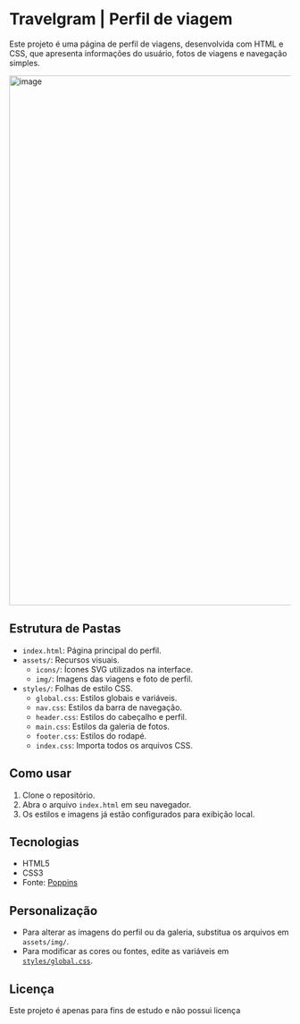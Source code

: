 # Travelgram | Perfil de viagem

Este projeto é uma página de perfil de viagens, desenvolvida com HTML e CSS, que apresenta informações do usuário, fotos de viagens e navegação simples.

<img width="870" height="948" alt="image" src="https://github.com/user-attachments/assets/3ae25fb9-4dbe-4fab-87e4-81102332a2a9" />


## Estrutura de Pastas

- `index.html`: Página principal do perfil.
- `assets/`: Recursos visuais.
  - `icons/`: Ícones SVG utilizados na interface.
  - `img/`: Imagens das viagens e foto de perfil.
- `styles/`: Folhas de estilo CSS.
  - `global.css`: Estilos globais e variáveis.
  - `nav.css`: Estilos da barra de navegação.
  - `header.css`: Estilos do cabeçalho e perfil.
  - `main.css`: Estilos da galeria de fotos.
  - `footer.css`: Estilos do rodapé.
  - `index.css`: Importa todos os arquivos CSS.

## Como usar

1. Clone o repositório.
2. Abra o arquivo `index.html` em seu navegador.
3. Os estilos e imagens já estão configurados para exibição local.

## Tecnologias

- HTML5
- CSS3
- Fonte: [Poppins](https://fonts.google.com/specimen/Poppins)

## Personalização

- Para alterar as imagens do perfil ou da galeria, substitua os arquivos em `assets/img/`.
- Para modificar as cores ou fontes, edite as variáveis em [`styles/global.css`](styles/global.css).

## Licença

Este projeto é apenas para fins de estudo e não possui licença
